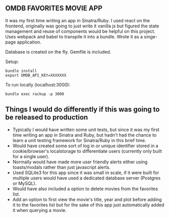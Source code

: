 ## OMDB FAVORITES MOVIE APP

It was my first time writing an app in Sinatra/Ruby. I used react on the frontend, originally was going to just write it vanilla js but figured the state management and reuse of components would be helpful on this project. Uses webpack and babel to transpile it into a bundle. Wrote it as a singe-page application.

Database is created on the fly.
Gemfile is included.

Setup:
```
bundle install 
export OMDB_API_KEY=XXXXXXX
```

To run locally (localhost:3000):
```
bundle exec rackup -p 3000
```

## Things I would do differently if this was going to be released to production
- Typically I would have written some unit tests, but since it was my first time writing an app in Sinatra and Ruby, but hadn't had the chance to learn a unit testing framework for Sinatra/Ruby in this brief time.
- Would have created some sort of log in or unique identifier stored in a cookie/browser's localstorage to differentiate users (currently only built for a single user). 
- Normally would have made more user friendly alerts either using toasts/modals rather than just javascript alerts.
- Used SQLite3 for this app since it was small in scale, if it were built for multiple users would have used a dedicated database server (Postgres or MySQL).
- Would have also included a option to delete movies from the favorites list.
- Add an option to first view the movie's title, year and plot before adding it to the favorites list but for the sake of this app just automatically added it when querying a movie.

